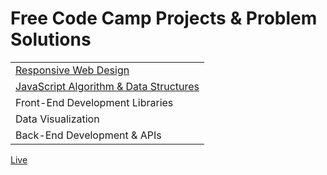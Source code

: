 # Free Code Camp Projects & Problem Solutions

|                                                                                      |
| ------------------------------------------------------------------------------------ |
| [Responsive Web Design](./Responsive-Web-Design)                                     |
| [JavaScript Algorithm & Data Structures](./JavaScript-Algorithm-And-Data-Structures) |
| Front-End Development Libraries                                                      |
| Data Visualization                                                                   |
| Back-End Development & APIs                                                          |

[Live](https://shivangamsoni.github.io/FreeCodeCamp/)
